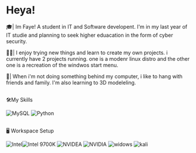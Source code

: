 
# Heya!

🎓| Im Faye! A student in IT and Software developent. I'm in my last year of IT studie and planning to seek higher eduacation in the form of cyber security.

👨‍💻| I enjoy trying new things and learn to create my own projects. i currently have 2 projects running. one is a modenr linux distro and the other one is a recreation of the windwos start menu.

🎸| When i'm not doing something behind my computer, i like to hang with friends and family. I'm also learning to 3D modeleling.

##

🛠️My Skills 

![MySQL](https://img.shields.io/badge/MySQL-000000?style=for-the-badge&logo=MySQL&logoColor=white)  ![Python](https://img.shields.io/badge/Python-000000?style=for-the-badge&logo=Python&logoColor=white) 

##

🖥️ Workspace Setup

![Intel](https://img.shields.io/badge/Intel-000000?style=for-the-badge&color=00008b&logo=Intel&logoColor=black)![Intel 9700K](https://img.shields.io/badge/Core_I7_9700K-000000?style=for-the-badge&color=blue&logo=intel&logoColor=black) ![NVIDEA](https://img.shields.io/badge/NVIDIA-000000?style=for-the-badge&color=succes&logo=NVIDIA&logoColor=black) ![NVIDIA](https://img.shields.io/badge/NVIDIA_RTX_3070-000000?style=for-the-badge&color=green&logo=NVIDIA&logoColor=black) ![widows](https://img.shields.io/badge/Windows_11-000000?style=for-the-badge&color=blue&logo=Windows&logoColor=white) ![kali](https://img.shields.io/badge/kali_Linux-000000?style=for-the-badge&color=yellow&logo=Linux&logoColor=white) 
